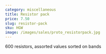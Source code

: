 ```yaml
---
category: miscellaneous
title: Resistor pack
price: 7.50
slug: resistor-pack
sku: HGW
image: /images/sales/proto_resistorpack.jpg
---
```

600 resistors, assorted values sorted on bands
